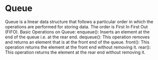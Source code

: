 # Queue

Queue is a linear data structure that follows a particular order in which the operations are performed for storing data. The order is First In First Out (FIFO). 
Basic Operations on Queue: 
enqueue(): Inserts an element at the end of the queue i.e. at the rear end.
dequeue(): This operation removes and returns an element that is at the front end of the queue.
front(): This operation returns the element at the front end without removing it.
rear(): This operation returns the element at the rear end without removing it.
